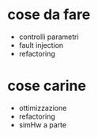 # cose da fare
- controlli parametri
- fault injection
- refactoring 

# cose carine
- ottimizzazione
- refactoring
- simHw a parte